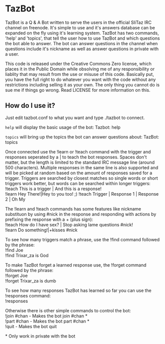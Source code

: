 TazBot
======

TazBot is a Q & A Bot written to serve the users in the official SliTaz IRC channel on freenode.
It's simple to use and it's answers database can be expanded on the fly using it's learning system.
TazBot has two commands, 'help' and 'topics', that tell the user how to use TazBot and which questions the bot able to answer. The bot can answer questions in the channel when questions include it's nickname as well as answer questions in private with a user.

This code is released under the Creative Commons Zero license, which places it in the Public Domain while obsolving me of any responsibility or liablity that may result from the use or misuse of this code. Basically put, you have the full right to do whatever you want with the code without any restrictions including selling it as your own. The only thing you cannot do is sue me if things go wrong. Read LICENSE for more information on this.


How do I use it?
----------------
Just edit tazbot.conf to what you want and type ./tazbot to connect.

`help` will display the basic usage of the bot:
Tazbot: help

`topics` will bring up the topics the bot can answer questions about:
TazBot: topics

Once connected use the !learn or !teach command with the trigger and responses seperated by a | to teach the bot responses. Spaces don't matter, but the length is limited to the standard IRC message line (around 500 characters). Multiple responses in the same line is also supported and will be picked at random based on the amount of responses saved for a trigger.
Triggers are searched by closest matches so single words or short triggers work better, but words can be searched within longer triggers:  
!teach This is a trigger | And this is a response!  
!learn Hey There!|Hey to you too! ;)
!teach Trigger | Response 1 | Response 2 | Oh My

The !learn and !teach commands has some features like nickname substituon by using #nick in the response and responding with actions by prefixing the response with a + (plus sign):  
!teach How do I have sex? | Stop asking lame questions #nick!  
!learn Do something!|+kisses #nick

To see how many triggers match a phrase, use the !find command followed by the phrase:  
!find Joe  
!find Trixar_za is God

To make TazBot forget a learned response use, the !forget command followed by the phrase:  
!forget Joe  
!forget Trixar_za is dumb

To see how many responses TazBot has learned so far you can use the !responses command:  
!responses

Otherwise there is other simple commands to control the bot:  
!join #chan - Makes the bot join #chan *  
!part #chan - Makes the bot part #chan *  
!quit - Makes the bot quit

\* Only work in private with the bot